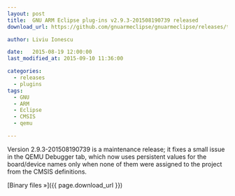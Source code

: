 ```yaml
---
layout: post
title:  GNU ARM Eclipse plug-ins v2.9.3-201508190739 released
download_url: https://github.com/gnuarmeclipse/gnuarmeclipse/releases/tag/v2.9.3-201508190739

author: Liviu Ionescu

date:   2015-08-19 12:00:00
last_modified_at: 2015-09-10 11:36:00

categories:
  - releases
  - plugins
tags:
  - GNU 
  - ARM
  - Eclipse
  - CMSIS
  - qemu

---
```


Version 2.9.3-201508190739 is a maintenance release; it fixes a small issue in the QEMU Debugger tab, which now uses persistent values for the board/device names only when none of them were assigned to the project from the CMSIS definitions.

[Binary files »]({{ page.download_url }})
